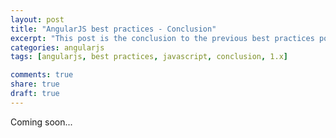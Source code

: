 ```yaml
---
layout: post
title: "AngularJS best practices - Conclusion"
excerpt: "This post is the conclusion to the previous best practices posts in AngularJS 1.x"
categories: angularjs
tags: [angularjs, best practices, javascript, conclusion, 1.x]

comments: true
share: true
draft: true
---
```


Coming soon...